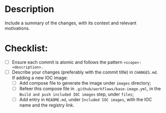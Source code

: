 # Description

Include a summary of the changes, with its context and relevant motivations.

# Checklist:

- [ ] Ensure each commit is atomic and follows the pattern `<scope>:
<description>.`
- [ ] Describe your changes (preferably with the commit title) in `CHANGES.md`.
If adding a new IOC image:
   - [ ] Add compose file to generate the image under `images` directory;
   - [ ] Refeer this compose file in `.github/workflows/base-image.yml`, in the
   `Build and push included IOC images` step, under `files`;
   - [ ] Add entry in `README.md`, under `Included IOC images`, with the IOC
   name and the registry link.
